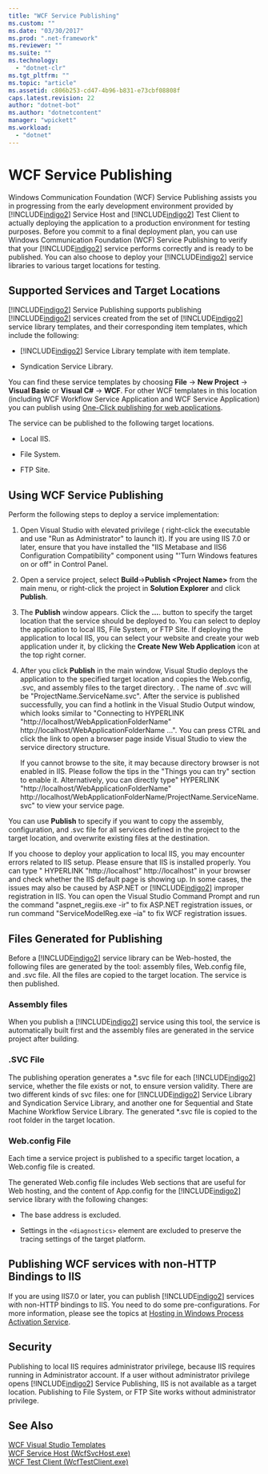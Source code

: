 ```yaml
---
title: "WCF Service Publishing"
ms.custom: ""
ms.date: "03/30/2017"
ms.prod: ".net-framework"
ms.reviewer: ""
ms.suite: ""
ms.technology: 
  - "dotnet-clr"
ms.tgt_pltfrm: ""
ms.topic: "article"
ms.assetid: c806b253-cd47-4b96-b831-e73cbf08808f
caps.latest.revision: 22
author: "dotnet-bot"
ms.author: "dotnetcontent"
manager: "wpickett"
ms.workload: 
  - "dotnet"
---
```

# WCF Service Publishing
Windows Communication Foundation (WCF) Service Publishing assists you in progressing from the early development environment provided by [!INCLUDE[indigo2](../../../includes/indigo2-md.md)] Service Host and [!INCLUDE[indigo2](../../../includes/indigo2-md.md)] Test Client to actually deploying the application to a production environment for testing purposes. Before you commit to a final deployment plan, you can use Windows Communication Foundation (WCF) Service Publishing to verify that your [!INCLUDE[indigo2](../../../includes/indigo2-md.md)] service performs correctly and is ready to be published. You can also choose to deploy your [!INCLUDE[indigo2](../../../includes/indigo2-md.md)] service libraries to various target locations for testing.  
  
## Supported Services and Target Locations  
 [!INCLUDE[indigo2](../../../includes/indigo2-md.md)] Service Publishing supports publishing [!INCLUDE[indigo2](../../../includes/indigo2-md.md)] services created from the set of [!INCLUDE[indigo2](../../../includes/indigo2-md.md)] service library templates, and their corresponding item templates, which include the following:  
  
-   [!INCLUDE[indigo2](../../../includes/indigo2-md.md)] Service Library template with item template.  
  
-   Syndication Service Library.  
  
 You can find these service templates by choosing **File** -> **New Project** -> **Visual Basic** or **Visual C#** -> **WCF**. For other WCF templates in this location (including WCF Workflow Service Application and WCF Service Application) you can publish using [One-Click publishing for web applications](https://msdn.microsoft.com/library/dd465337\(v=vs.110\).aspx).  
  
 The service can be published to the following target locations.  
  
-   Local IIS.  
  
-   File System.  
  
-   FTP Site.  
  
## Using WCF Service Publishing  
 Perform the following steps to deploy a service implementation:  
  
1.  Open Visual Studio with elevated privilege ( right-click the executable and use "Run as Administrator" to launch it).  If you are using IIS 7.0 or later, ensure that you have installed the "IIS Metabase and IIS6 Configuration Compatibility" component using "'Turn Windows features on or off" in Control Panel.  
  
2.  Open a service project, select **Build**->**Publish \<Project Name>** from the main menu, or right-click the project in **Solution Explorer** and click **Publish**.  
  
3.  The **Publish** window appears. Click the **…**. button to specify the target location that the service should be deployed to. You can select to deploy the application to local IIS, File System, or FTP Site. If deploying the application to local IIS, you can select your website and create your web application under it, by clicking the **Create New Web Application** icon at the top right corner.  
  
4.  After you click **Publish** in the main window, Visual Studio deploys the application to the specified target location and copies the Web.config, .svc, and assembly files to the target directory. . The name of .svc will be "ProjectName.ServiceName.svc". After the service is published successfully, you can find a hotlink in the Visual Studio Output window, which looks similar to "Connecting to  HYPERLINK "http://localhost/WebApplicationFolderName" http://localhost/WebApplicationFolderName ...". You can press CTRL and click the link to open a browser page inside Visual Studio to view the service directory structure.  
  
     If you cannot browse to the site, it may because directory browser is not enabled in IIS. Please follow the tips in the "Things you can try" section to enable it. Alternatively, you can directly type" HYPERLINK "http://localhost/WebApplicationFolderName" http://localhost/WebApplicationFolderName/ProjectName.ServiceName.svc" to view your service page.  
  
 You can use **Publish** to specify if you want to copy the assembly, configuration, and .svc file for all services defined in the project to the target location, and overwrite existing files at the destination.  
  
 If you choose to deploy your application to local IIS, you may encounter errors related to IIS setup. Please ensure that IIS is installed properly. You can type " HYPERLINK "http://localhost" http://localhost" in your browser and check whether the IIS default page is showing up.  In some cases, the issues may also be caused by ASP.NET or [!INCLUDE[indigo2](../../../includes/indigo2-md.md)] improper registration in IIS. You can open the Visual Studio Command Prompt and run the command "aspnet_regiis.exe -ir" to fix ASP.NET registration issues, or run command "ServiceModelReg.exe –ia" to fix WCF registration issues.  
  
## Files Generated for Publishing  
 Before a [!INCLUDE[indigo2](../../../includes/indigo2-md.md)] service library can be Web-hosted, the following files are generated by the tool: assembly files, Web.config file, and .svc file. All the files are copied to the target location. The service is then published.  
  
### Assembly files  
 When you publish a [!INCLUDE[indigo2](../../../includes/indigo2-md.md)] service using this tool, the service is automatically built first and the assembly files are generated in the service project after building.  
  
### .SVC File  
 The publishing operation generates a *.svc file for each [!INCLUDE[indigo2](../../../includes/indigo2-md.md)] service, whether the file exists or not, to ensure version validity. There are two different kinds of svc files: one for [!INCLUDE[indigo2](../../../includes/indigo2-md.md)] Service Library and Syndication Service Library, and another one for Sequential and State Machine Workflow Service Library. The generated \*.svc file is copied to the root folder in the target location.  
  
### Web.config File  
 Each time a service project is published to a specific target location, a Web.config file is created.  
  
 The generated Web.config file includes Web sections that are useful for Web hosting, and the content of App.config for the [!INCLUDE[indigo2](../../../includes/indigo2-md.md)] service library with the following changes:  
  
-   The base address is excluded.  
  
-   Settings in the `<diagnostics>` element are excluded to preserve the tracing settings of the target platform.  
  
## Publishing WCF services with non-HTTP Bindings to IIS  
 If you are using IIS7.0 or later, you can publish [!INCLUDE[indigo2](../../../includes/indigo2-md.md)] services with non-HTTP bindings to IIS. You need to do some pre-configurations. For more information, please see the topics at  [Hosting in Windows Process Activation Service](../../../docs/framework/wcf/feature-details/hosting-in-windows-process-activation-service.md).  
  
## Security  
 Publishing to local IIS requires administrator privilege, because IIS requires running in Administrator account. If a user without administrator privilege opens [!INCLUDE[indigo2](../../../includes/indigo2-md.md)] Service Publishing, IIS is not available as a target location. Publishing to File System, or FTP Site works without administrator privilege.  
  
## See Also  
 [WCF Visual Studio Templates](../../../docs/framework/wcf/wcf-vs-templates.md)  
 [WCF Service Host (WcfSvcHost.exe)](../../../docs/framework/wcf/wcf-service-host-wcfsvchost-exe.md)  
 [WCF Test Client (WcfTestClient.exe)](../../../docs/framework/wcf/wcf-test-client-wcftestclient-exe.md)
